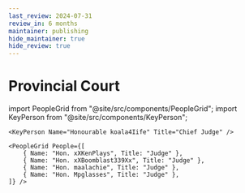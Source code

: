 ```yaml
---
last_review: 2024-07-31
review_in: 6 months
maintainer: publishing
hide_maintainer: true
hide_review: true
---
```


# Provincial Court

import PeopleGrid from "@site/src/components/PeopleGrid";
import KeyPerson from "@site/src/components/KeyPerson";

    <KeyPerson Name="Honourable koala4Iife" Title="Chief Judge" />

    <PeopleGrid People={[
        { Name: "Hon. xXKenPlays", Title: "Judge" },
        { Name: "Hon. xXBoomblast339Xx", Title: "Judge" },
        { Name: "Hon. maalachie", Title: "Judge" },
        { Name: "Hon. Mpglasses", Title: "Judge" },
    ]} />
